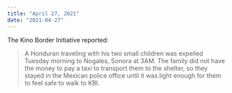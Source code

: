```yaml
---
title: "April 27, 2021"
date: "2021-04-27"
---
```


The Kino Border Initiative reported:

> A Honduran traveling with his two small children was expelled Tuesday morning to Nogales, Sonora at 3AM. The family did not have the money to pay a taxi to transport them to the shelter, so they stayed in the Mexican police office until it was light enough for them to feel safe to walk to KBI.

